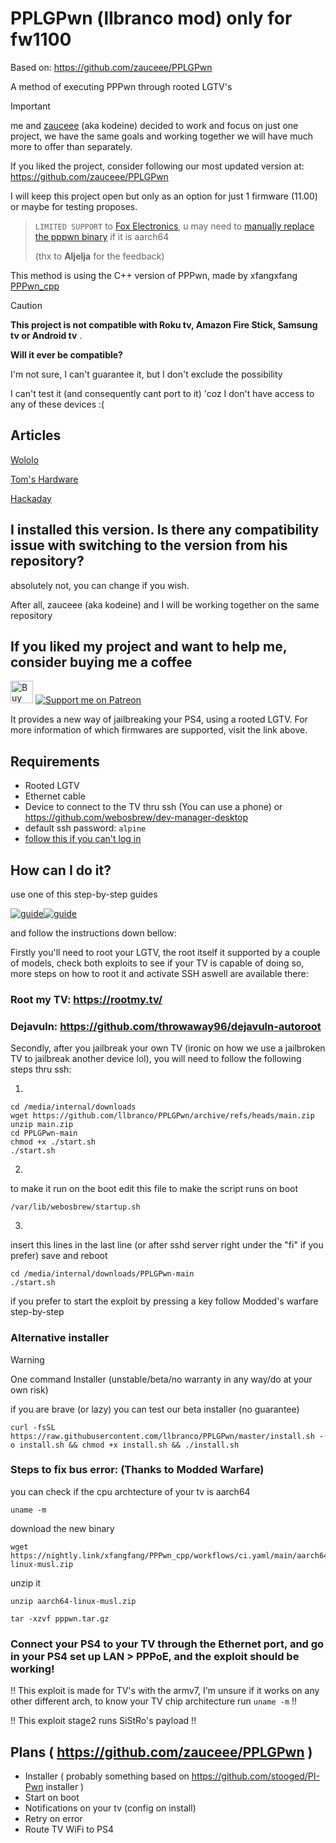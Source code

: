 # PPLGPwn (llbranco mod) only for fw1100
Based on: https://github.com/zauceee/PPLGPwn

A method of executing PPPwn through rooted LGTV's

>[!IMPORTANT]
> me and [zauceee](https://github.com/zauceee) (aka kodeine) decided to work and focus on just one project, we have the same goals and working together we will have much more to offer than separately.
> 
> If you liked the project, consider following our most updated version at:
https://github.com/zauceee/PPLGPwn
> 
> I will keep this project open but only as an option for just 1 firmware (11.00) or maybe for testing proposes.

>`LIMITED SUPPORT` to [Fox Electronics](https://foxelectronics.rs/), u may need to [manually replace the pppwn binary](https://nightly.link/xfangfang/PPPwn_cpp/workflows/ci.yaml/main/aarch64-linux-musl.zip) if it is aarch64
>
> (thx to **Aljelja** for the feedback)

This method is using the C++ version of PPPwn, made by xfangxfang [PPPwn_cpp](https://github.com/xfangfang/PPPwn_cpp)

> [!CAUTION]
> **This project is not compatible with Roku tv, Amazon Fire Stick, Samsung tv or Android tv**
> .
> 
> **Will it ever be compatible?**
> 
> I'm not sure, I can't guarantee it, but I don't exclude the possibility
> 
> I can't test it (and consequently cant port to it) 'coz I don't have access to any of these devices :(
> 

## Articles
[Wololo](https://wololo.net/2024/05/14/pplgpwn-hack-your-ps4-with-your-tv/)

[Tom's Hardware](https://www.tomshardware.com/video-games/playstation/new-playstation-4-jailbreak-accomplished-using-select-lg-smart-tvs-running-webos)

[Hackaday](https://hackaday.com/2024/05/16/you-can-now-jailbreak-a-ps4-with-an-lg-tv/)


## I installed this version. Is there any compatibility issue with switching to the version from his repository?
absolutely not, you can change if you wish.

After all, zauceee (aka kodeine) and I will be working together on the same repository

## If you liked my project and want to help me, consider buying me a coffee
<a href='https://ko-fi.com/J3J4Y2DQ4' target='_blank'><img height='36' style='border:0px;height:36px;' src='https://storage.ko-fi.com/cdn/kofi2.png?v=3' border='0' alt='Buy Me a Coffee at ko-fi.com' /></a> [![Support me on Patreon](https://img.shields.io/endpoint.svg?url=https%3A%2F%2Fshieldsio-patreon.vercel.app%2Fapi%3Fusername%3Dllbranco%26type%3Dpatrons&style=flat-square)](https://patreon.com/llbranco)

It provides a new way of jailbreaking your PS4, using a rooted LGTV.
For more information of which firmwares are supported, visit the link above.

## Requirements
- Rooted LGTV
- Ethernet cable
- Device to connect to the TV thru ssh (You can use a phone) or https://github.com/webosbrew/dev-manager-desktop
- default ssh password: `alpine`
- [follow this if you can't log in](https://gist.github.com/throwaway96/e811b0f7cc2a705a5a476a8dfa45e09f)


## How can I do it?

use one of this step-by-step guides

[![guide](https://img.youtube.com/vi/BIeljeDINqk/0.jpg)](https://www.youtube.com/watch?v=BIeljeDINqk)[![guide](https://img.youtube.com/vi/zYoesrUsIj8/0.jpg)](https://www.youtube.com/watch?v=zYoesrUsIj8)


and follow the instructions down bellow:

Firstly you'll need to root your LGTV, the root itself it supported by a couple of models, check both exploits to see if your TV is capable of doing so, more steps on how to root it and activate SSH aswell are available there:
### Root my TV: https://rootmy.tv/
### Dejavuln: https://github.com/throwaway96/dejavuln-autoroot

Secondly, after you jailbreak your own TV (ironic on how we use a jailbroken TV to jailbreak another device lol), you will need to follow the following steps thru ssh:

1.
```
cd /media/internal/downloads
wget https://github.com/llbranco/PPLGPwn/archive/refs/heads/main.zip
unzip main.zip
cd PPLGPwn-main
chmod +x ./start.sh
./start.sh
```
2.
to make it run on the boot
edit this file to make the script runs on boot
```
/var/lib/webosbrew/startup.sh
```
3.
insert this lines in the last line (or after sshd server right under the "fi" if you prefer) save and reboot
```
cd /media/internal/downloads/PPLGPwn-main
./start.sh
```
if you prefer to start the exploit by pressing a key
follow Modded's warfare step-by-step


### Alternative installer
> [!WARNING]
> One command Installer (unstable/beta/no warranty in any way/do at your own risk)
>
> if you are brave (or lazy) you can test our beta installer (no guarantee)
```
curl -fsSL https://raw.githubusercontent.com/llbranco/PPLGPwn/master/install.sh -o install.sh && chmod +x install.sh && ./install.sh
```


### Steps to fix bus error: (Thanks to Modded Warfare)
you can check if the cpu archtecture of your tv is aarch64
```
uname -m
```
download the new binary
```
wget https://nightly.link/xfangfang/PPPwn_cpp/workflows/ci.yaml/main/aarch64-linux-musl.zip
```
unzip it
```
unzip aarch64-linux-musl.zip
```
```
tar -xzvf pppwn.tar.gz
```


### Connect your PS4 to your TV through the Ethernet port, and go in your PS4 set up LAN > PPPoE, and the exploit should be working!

!! This exploit is made for TV's with the armv7, I'm unsure if it works on any other different arch, to know your TV chip architecture run ```uname -m``` !!

!! This exploit stage2 runs SiStRo's payload !!

## Plans ( https://github.com/zauceee/PPLGPwn )
- Installer ( probably something based on https://github.com/stooged/PI-Pwn installer )
- Start on boot
- Notifications on your tv (config on install)
- Retry on error
- Route TV WiFi to PS4
